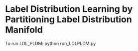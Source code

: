 # Label Distribution Learning by Partitioning Label Distribution Manifold
To run LDL_PLDM: python run_LDLPLDM.py
